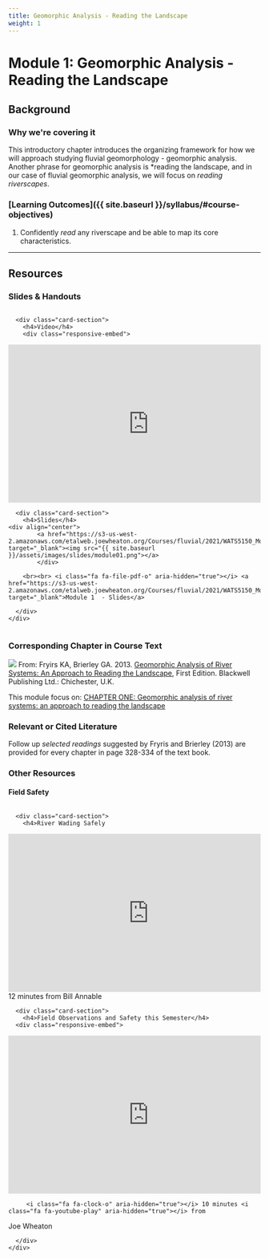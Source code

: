 ```yaml
---
title: Geomorphic Analysis - Reading the Landscape
weight: 1
---
```

# Module 1: Geomorphic Analysis - Reading the Landscape

## Background

### Why we're covering it

This introductory chapter introduces the organizing framework for how we will approach studying fluvial geomorphology - geomorphic analysis. Another phrase for geomorphic analysis is *reading the landscape, and in our case of fluvial geomorphic analysis, we will focus on *reading riverscapes*. 

### [Learning Outcomes]({{ site.baseurl }}/syllabus/#course-objectives)

1. Confidently *read* any riverscape and be able to map its core characteristics.


------

## Resources

### Slides & Handouts

<div class="row small-up-2 medium-up-2">


  <div class="column">
    <div class="card">


      <div class="card-section">
        <h4>Video</h4>
        <div class="responsive-embed"> 

<iframe width="560" height="315" src="https://www.youtube.com/embed/A0gm-b6xsog" frameborder="0" allow="accelerometer; autoplay; clipboard-write; encrypted-media; gyroscope; picture-in-picture" allowfullscreen></iframe><br>

</div>
      </div>
    </div>
  </div>

  <div class="column">
    <div class="card">


      <div class="card-section">
        <h4>Slides</h4>
    <div align="center">
        	<a href="https://s3-us-west-2.amazonaws.com/etalweb.joewheaton.org/Courses/fluvial/2021/WATS5150_Module_01_GeomorphicAnalysis.pdf" target="_blank"><img src="{{ site.baseurl }}/assets/images/slides/module01.png"></a>
        	</div>
        
        <br><br> <i class="fa fa-file-pdf-o" aria-hidden="true"></i> <a href="https://s3-us-west-2.amazonaws.com/etalweb.joewheaton.org/Courses/fluvial/2021/WATS5150_Module_01_GeomorphicAnalysis.pdf" target="_blank">Module 1  - Slides</a>
        
      </div>
    </div>

  </div>
</div>

### Corresponding Chapter in Course Text
<a href="https://www.wiley.com/en-au/Geomorphic+Analysis+of+River+Systems%3A+An+Approach+to+Reading+the+Landscape-p-9781405192743"><img class="float-right" src="{{ site.baseurl }}/assets/images/covers/ReadingLandscape.png"></a>  From:
Fryirs KA, Brierley GA. 2013. [Geomorphic Analysis of River Systems: An Approach to Reading the Landscape](https://www.wiley.com/en-au/Geomorphic+Analysis+of+River+Systems%3A+An+Approach+to+Reading+the+Landscape-p-9781405192743), First Edition.  Blackwell Publishing Ltd.: Chichester, U.K.

This module focus on: [CHAPTER ONE: Geomorphic analysis of river systems: an approach to reading the landscape](https://ebookcentral-proquest-com.dist.lib.usu.edu/lib/usu/reader.action?docID=1032536&ppg=17)


### Relevant or Cited Literature
Follow up *selected readings* suggested by Fryris and Brierley (2013) are provided for every chapter in page 328-334 of the text book. 

### Other Resources

#### Field Safety

<div class="row small-up-2 medium-up-2">


  <div class="column">
    <div class="card">


      <div class="card-section">
        <h4>River Wading Safely
</h4>
        <div class="responsive-embed"> 

<iframe width="560" height="315" src="https://www.youtube.com/embed/q3FbacAazd4" frameborder="0" allow="accelerometer; autoplay; clipboard-write; encrypted-media; gyroscope; picture-in-picture" allowfullscreen></iframe>
<br>


</div>
<i class="fa fa-clock-o" aria-hidden="true"></i> 12 minutes <i class="fa fa-youtube-play" aria-hidden="true"></i> from 
Bill Annable
      </div>
    </div>
  </div>

  <div class="column">
    <div class="card">


      <div class="card-section">
        <h4>Field Observations and Safety this Semester</h4>
      <div class="responsive-embed"> 
<iframe width="560" height="315" src="https://www.youtube.com/embed/videoseries?list=PL0ZiZg4rilzIht40Xxkb-ckpLPvbuzSo5" frameborder="0" allow="autoplay; encrypted-media" allowfullscreen></iframe>
        	</div>
        
         <i class="fa fa-clock-o" aria-hidden="true"></i> 10 minutes <i class="fa fa-youtube-play" aria-hidden="true"></i> from 
Joe Wheaton
        
      </div>
    </div>

  </div>
</div>

